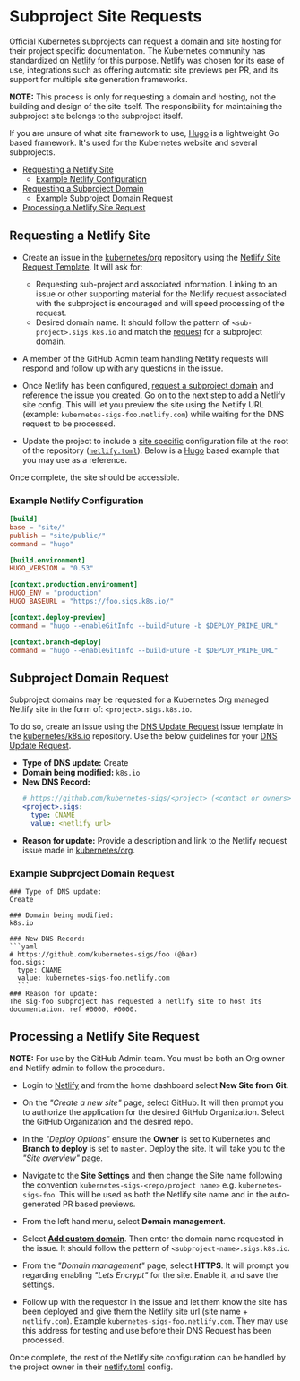# Subproject Site Requests

Official Kubernetes subprojects can request a domain and site hosting for
their project specific documentation. The Kubernetes community has standardized
on [Netlify] for this purpose. Netlify was chosen for its ease of use,
integrations such as offering automatic site previews per PR, and its support
for multiple site generation frameworks.

**NOTE:** This process is only for requesting a domain and hosting, not the
building and design of the site itself. The responsibility for maintaining the
subproject site belongs to the subproject itself.

If you are unsure of what site framework to use, [Hugo] is a lightweight Go
based framework. It's used for the Kubernetes website and several subprojects.


- [Requesting a Netlify Site](#requesting-a-netlify-site)
  - [Example Netlify Configuration](#example-netlify-configuration)
- [Requesting a Subproject Domain](#requesting-a-subproject-domain)
  - [Example Subproject Domain Request](#example-subproject-domain-request)
- [Processing a Netlify Site Request](#processing-a-netlify-site-request)


## Requesting a Netlify Site


- Create an issue in the [kubernetes/org] repository using the
  [Netlify Site Request Template]. It will ask for:
  - Requesting sub-project and associated information. Linking to an issue or
    other supporting material for the Netlify request associated with the
    subproject is encouraged and will speed processing of the request.
  - Desired domain name. It should follow the pattern of
    `<sub-project>.sigs.k8s.io` and match the
    [request](#requesting-a-subproject-domain) for a subproject domain.

- A member of the GitHub Admin team handling Netlify requests will respond and
  follow up with any questions in the issue.

- Once Netlify has been configured, [request a subproject
  domain](#subproject-domain-request) and reference the issue you created. Go on
  to the next step to add a Netlify site config. This will let you preview the
  site using the Netlify URL (example: `kubernetes-sigs-foo.netlify.com`) while
  waiting for the DNS request to be processed.

- Update the project to include a [site specific][site-config] configuration
  file at the root of the repository ([`netlify.toml`][site-config]). Below is a
  [Hugo] based example that you may use as a reference.


Once complete, the site should be accessible.


### Example Netlify Configuration

```toml
[build]
base = "site/"
publish = "site/public/"
command = "hugo"

[build.environment]
HUGO_VERSION = "0.53"

[context.production.environment]
HUGO_ENV = "production"
HUGO_BASEURL = "https://foo.sigs.k8s.io/"

[context.deploy-preview]
command = "hugo --enableGitInfo --buildFuture -b $DEPLOY_PRIME_URL"

[context.branch-deploy]
command = "hugo --enableGitInfo --buildFuture -b $DEPLOY_PRIME_URL"
  ```

## Subproject Domain Request

Subproject domains may be requested for a Kubernetes Org managed Netlify site in
the form of: `<project>.sigs.k8s.io`.

To do so, create an issue using the [DNS Update Request] issue template in the
[kubernetes/k8s.io] repository. Use the below guidelines for your
[DNS Update Request].

- **Type of DNS update:** Create
- **Domain being modified:** `k8s.io`
- **New DNS Record:**
  ```yaml
  # https://github.com/kubernetes-sigs/<project> (<contact or owners>)
  <project>.sigs:
    type: CNAME
    value: <netlify url>
  ```
- **Reason for update:** Provide a description and link to the Netlify request
  issue made in [kubernetes/org].


### Example Subproject Domain Request

````
### Type of DNS update:
Create

### Domain being modified:
k8s.io

### New DNS Record:
```yaml
# https://github.com/kubernetes-sigs/foo (@bar)
foo.sigs:
  type: CNAME
  value: kubernetes-sigs-foo.netlify.com
  ```
### Reason for update:
The sig-foo subproject has requested a netlify site to host its documentation. ref #0000, #0000.
````


## Processing a Netlify Site Request

**NOTE:** For use by the GitHub Admin team. You must be both an Org owner and
Netlify admin to follow the procedure.

- Login to [Netlify] and from the home dashboard select **New Site from Git**.

- On the _"Create a new site"_ page, select GitHub. It will then prompt you to
  authorize the application for the desired GitHub Organization. Select the
  GitHub Organization and the desired repo.

- In the _"Deploy Options"_ ensure the **Owner** is set to Kubernetes and
  **Branch to deploy** is set to `master`. Deploy the site. It will take you
  to the _"Site overview"_ page.

- Navigate to the **Site Settings** and then change the Site name following the
  convention `kubernetes-sigs-<repo/project name>` e.g. `kubernetes-sigs-foo`.
  This will be used as both the Netlify site name and in the auto-generated PR
  based previews.

- From the left hand menu, select **Domain management**.

- Select **[Add custom domain]**. Then enter the domain name requested in the
  issue. It should follow the pattern of `<subproject-name>.sigs.k8s.io`.

- From the _"Domain management"_ page, select **HTTPS**. It will prompt you
  regarding enabling _"Lets Encrypt"_ for the site. Enable it, and save the
  settings.

- Follow up with the requestor in the issue and let them know the site has been
  deployed and give them the Netlify site url (site name + `netlify.com`).
  Example `kubernetes-sigs-foo.netlify.com`. They may use this address for
  testing and use before their DNS Request has been processed.

Once complete, the rest of the Netlify site configuration can be handled by the
project owner in their [netlify.toml][site-config] config.


[netlify]: https://www.netlify.com/
[kubernetes website]: https://git.k8s.io/website
[hugo]: https://gohugo.io
[dns update request]: https://github.com/kubernetes/k8s.io/issues/new/choose
[kubernetes/org]: https://git.k8s.io/org
[kubernetes/k8s.io]: https://git.k8s.io/k8s.io
[netlify site request template]: https://github.com/kubernetes/org/issues/new/choose
[dns zone config]: https://git.k8s.io/k8s.io/dns/zone-configs/k8s.io.yaml
[site-config]: https://www.netlify.com/docs/netlify-toml-reference/
[add custom domain]: https://www.netlify.com/docs/custom-domains/